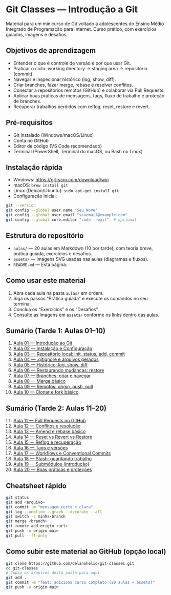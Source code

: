 # Git Classes — Introdução a Git

Material para um minicurso de Git voltado a adolescentes do Ensino Médio Integrado de Programação para Internet. Curso prático, com exercícios guiados, imagens e desafios.

## Objetivos de aprendizagem
- Entender o que é controle de versão e por que usar Git.
- Praticar o ciclo: working directory → staging area → repositório (commit).
- Navegar e inspecionar histórico (log, show, diff).
- Criar branches, fazer merge, rebase e resolver conflitos.
- Conectar a repositórios remotos (GitHub) e colaborar via Pull Requests.
- Aplicar boas práticas de mensagens, tags, fluxo de trabalho e proteção de branches.
- Recuperar trabalhos perdidos com reflog, reset, restore e revert.

## Pré-requisitos
- Git instalado (Windows/macOS/Linux)
- Conta no GitHub
- Editor de código (VS Code recomendado)
- Terminal (PowerShell, Terminal do macOS, ou Bash no Linux)

## Instalação rápida
- Windows: https://git-scm.com/download/win
- macOS: `brew install git`
- Linux (Debian/Ubuntu): `sudo apt-get install git`
- Configuração inicial:
```bash
git --version
git config --global user.name "Seu Nome"
git config --global user.email "seuemail@example.com"
git config --global core.editor "code --wait"  # opcional
```

## Estrutura do repositório
- `aulas/` — 20 aulas em Markdown (10 por tarde), com teoria breve, prática guiada, exercícios e desafios.
- `assets/` — Imagens SVG usadas nas aulas (diagramas e fluxos).
- `README.md` — Esta página.

## Como usar este material
1. Abra cada aula na pasta `aulas/` em ordem.
2. Siga os passos “Prática guiada” e execute os comandos no seu terminal.
3. Conclua os “Exercícios” e os “Desafios”.
4. Consulte as imagens em `assets/` conforme os links dentro das aulas.

## Sumário (Tarde 1: Aulas 01–10)
1. [Aula 01 — Introdução ao Git](aulas/aula01-introducao.md)
2. [Aula 02 — Instalação e Configuração](aulas/aula02-instalacao-config.md)
3. [Aula 03 — Repositório local: init, status, add, commit](aulas/aula03-init-status-add-commit.md)
4. [Aula 04 — .gitignore e arquivos gerados](aulas/aula04-gitignore.md)
5. [Aula 05 — Histórico: log, show, diff](aulas/aula05-historico.md)
6. [Aula 06 — Restaurando mudanças: restore](aulas/aula06-restore.md)
7. [Aula 07 — Branches: criar e navegar](aulas/aula07-branches-basico.md)
8. [Aula 08 — Merge básico](aulas/aula08-merge-basico.md)
9. [Aula 09 — Remotos: origin, push, pull](aulas/aula09-remotos-basico.md)
10. [Aula 10 — Clonar e fork básico](aulas/aula10-clone-fork.md)

## Sumário (Tarde 2: Aulas 11–20)
11. [Aula 11 — Pull Requests no GitHub](aulas/aula11-pull-requests.md)
12. [Aula 12 — Conflitos e resolução](aulas/aula12-conflitos.md)
13. [Aula 13 — Amend e rebase básico](aulas/aula13-amend-rebase.md)
14. [Aula 14 — Reset vs Revert vs Restore](aulas/aula14-reset-revert-restore.md)
15. [Aula 15 — Reflog e recuperação](aulas/aula15-reflog-recuperacao.md)
16. [Aula 16 — Tags e versões](aulas/aula16-tags-versoes.md)
17. [Aula 17 — Workflows e Conventional Commits](aulas/aula17-workflows-convcommits.md)
18. [Aula 18 — Stash: guardando trabalho](aulas/aula18-stash.md)
19. [Aula 19 — Submódulos (introdução)](aulas/aula19-submodulos.md)
20. [Aula 20 — Boas práticas e proteções](aulas/aula20-boas-praticas-protecoes.md)

## Cheatsheet rápido
```bash
git status
git add <arquivo>
git commit -m "mensagem curta e clara"
git log --oneline --graph --decorate --all
git switch -c minha-branch
git merge <branch>
git remote add origin <url>
git push -u origin main
git pull --ff-only
```

## Como subir este material ao GitHub (opção local)
```bash
git clone https://github.com/delanohelio/git-classes.git
cd git-classes
# Copie os arquivos desta pasta para aqui
git add .
git commit -m "feat: adiciona curso completo (20 aulas + assets)"
git push -u origin main
```